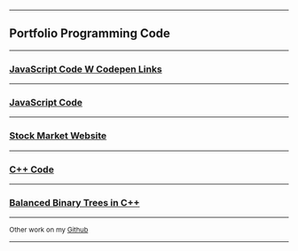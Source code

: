  
---  
## Portfolio Programming Code

---
### [JavaScript Code W Codepen Links ](project1)

---
### [JavaScript Code ](project2)

---
### [Stock Market Website](project3)

---
### [C++ Code ](project4)

---
### [Balanced Binary Trees in C++](project5)

---

<p style="font-size:12px">Other work on my <a href="https://github.com/ckyleflynndev">Github</a></p>

---


